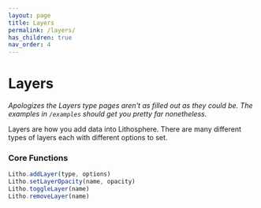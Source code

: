 ```yaml
---
layout: page
title: Layers
permalink: /layers/
has_children: true
nav_order: 4
---
```


# Layers

_Apologizes the Layers type pages aren't as filled out as they could be. The examples in `/examples` should get you pretty far nonetheless._

Layers are how you add data into Lithosphere. There are many different types of layers each with different options to set.

### Core Functions

```javascript
Litho.addLayer(type, options)
Litho.setLayerOpacity(name, opacity)
Litho.toggleLayer(name)
Litho.removeLayer(name)
```
